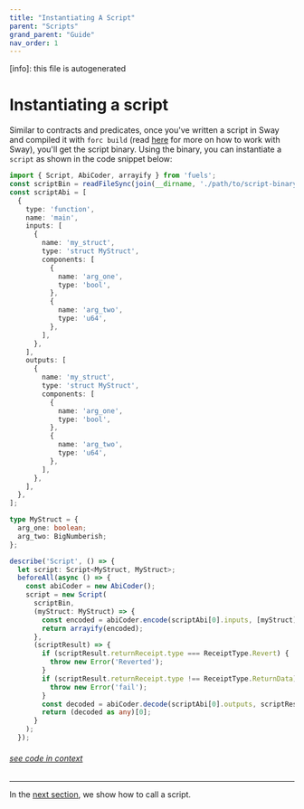 ```yaml
---
title: "Instantiating A Script"
parent: "Scripts"
grand_parent: "Guide"
nav_order: 1
---
```


[info]: this file is autogenerated


# Instantiating a script

Similar to contracts and predicates, once you've written a script in Sway and compiled it with `forc build` (read [here](https://fuellabs.github.io/sway/master/introduction/overview.html) for more on how to work with Sway), you'll get the script binary. Using the binary, you can instantiate a `script` as shown in the code snippet below:


```typescript
import { Script, AbiCoder, arrayify } from 'fuels';
const scriptBin = readFileSync(join(__dirname, './path/to/script-binary.bin'));
const scriptAbi = [
  {
    type: 'function',
    name: 'main',
    inputs: [
      {
        name: 'my_struct',
        type: 'struct MyStruct',
        components: [
          {
            name: 'arg_one',
            type: 'bool',
          },
          {
            name: 'arg_two',
            type: 'u64',
          },
        ],
      },
    ],
    outputs: [
      {
        name: 'my_struct',
        type: 'struct MyStruct',
        components: [
          {
            name: 'arg_one',
            type: 'bool',
          },
          {
            name: 'arg_two',
            type: 'u64',
          },
        ],
      },
    ],
  },
];

type MyStruct = {
  arg_one: boolean;
  arg_two: BigNumberish;
};

describe('Script', () => {
  let script: Script<MyStruct, MyStruct>;
  beforeAll(async () => {
    const abiCoder = new AbiCoder();
    script = new Script(
      scriptBin,
      (myStruct: MyStruct) => {
        const encoded = abiCoder.encode(scriptAbi[0].inputs, [myStruct]);
        return arrayify(encoded);
      },
      (scriptResult) => {
        if (scriptResult.returnReceipt.type === ReceiptType.Revert) {
          throw new Error('Reverted');
        }
        if (scriptResult.returnReceipt.type !== ReceiptType.ReturnData) {
          throw new Error('fail');
        }
        const decoded = abiCoder.decode(scriptAbi[0].outputs, scriptResult.returnReceipt.data);
        return (decoded as any)[0];
      }
    );
  });
```
###### [see code in context](https://github.com/FuelLabs/fuels-ts/blob/master/packages/script/src/script.test.ts#L64-L133)

---


In the [next section](./calling-a-script.md), we show how to call a script.
